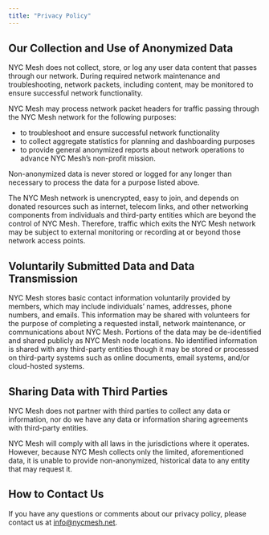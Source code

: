 ```yaml
---
title: "Privacy Policy"
---
```


## Our Collection and Use of Anonymized Data

NYC Mesh does not collect, store, or log any user data content that passes through our network. During required network maintenance and troubleshooting, network packets, including content, may be monitored to ensure successful network functionality.

NYC Mesh may process network packet headers for traffic passing through the NYC Mesh network for the following purposes:


* to troubleshoot and ensure successful network functionality
* to collect aggregate statistics for planning and dashboarding purposes
* to provide general anonymized reports about network operations to advance NYC Mesh’s non-profit mission.

Non-anonymized data is never stored or logged for any longer than necessary to process the data for a purpose listed above.

The NYC Mesh network is unencrypted, easy to join, and depends on donated resources such as internet, telecom links, and other networking components from individuals and third-party entities which are beyond the control of NYC Mesh. Therefore, traffic which exits the NYC Mesh network may be subject to external monitoring or recording at or beyond those network access points. 

## Voluntarily Submitted Data and Data Transmission

NYC Mesh stores basic contact information voluntarily provided by members, which may include individuals’ names, addresses, phone numbers, and emails. This information may be shared with volunteers for the purpose of completing a requested install, network maintenance, or communications about NYC Mesh. Portions of the data may be de-identified and shared publicly as NYC Mesh node locations. No identified information is shared with any third-party entities though it may be stored or processed on third-party systems such as online documents, email systems, and/or cloud-hosted systems.

## Sharing Data with Third Parties

NYC Mesh does not partner with third parties to collect any data or information, nor do we have any data or information sharing agreements with third-party entities. 

NYC Mesh will comply with all laws in the jurisdictions where it operates. However, because NYC Mesh collects only the limited, aforementioned data, it is unable to provide non-anonymized, historical data to any entity that may request it. 

## How to Contact Us

If you have any questions or comments about our privacy policy, please contact us at info@nycmesh.net.
